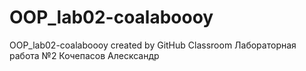 # OOP_lab02-coalaboooy
OOP_lab02-coalaboooy created by GitHub Classroom
Лабораторная работа №2
Кочепасов Алесксандр
